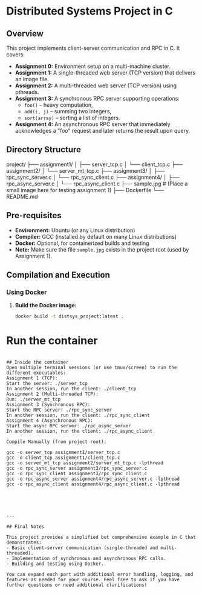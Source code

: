 # Distributed Systems Project in C

## Overview

This project implements client-server communication and RPC in C. It covers:

- **Assignment 0:** Environment setup on a multi-machine cluster.
- **Assignment 1:** A single-threaded web server (TCP version) that delivers an image file.
- **Assignment 2:** A multi-threaded web server (TCP version) using pthreads.
- **Assignment 3:** A synchronous RPC server supporting operations:
  - `foo()` – heavy computation,
  - `add(i, j)` – summing two integers,
  - `sort(array)` – sorting a list of integers.
- **Assignment 4:** An asynchronous RPC server that immediately acknowledges a "foo" request and later returns the result upon query.

## Directory Structure

project/
├── assignment1/
│ ├── server_tcp.c
│ └── client_tcp.c
├── assignment2/
│ └── server_mt_tcp.c
├── assignment3/
│ ├── rpc_sync_server.c
│ └── rpc_sync_client.c
├── assignment4/
│ ├── rpc_async_server.c
│ └── rpc_async_client.c
├── sample.jpg # (Place a small image here for testing assignment 1)
├── Dockerfile
└── README.md

## Pre-requisites

- **Environment:** Ubuntu (or any Linux distribution)
- **Compiler:** GCC (installed by default on many Linux distributions)
- **Docker:** Optional, for containerized builds and testing
- **Note:** Make sure the file `sample.jpg` exists in the project root (used by Assignment 1).

## Compilation and Execution

### Using Docker

1. **Build the Docker image:**
   ```bash
   docker build -t distsys_project:latest .
   ```

# Run the container

```docker run -it --rm -p 8080:8080 -p 8081:8081 -p 8082:8082 distsys_project:latest

## Inside the container
Open multiple terminal sessions (or use tmux/screen) to run the different executables:
Assignment 1 (TCP):
Start the server: ./server_tcp
In another session, run the client: ./client_tcp
Assignment 2 (Multi-threaded TCP):
Run: ./server_mt_tcp
Assignment 3 (Synchronous RPC):
Start the RPC server: ./rpc_sync_server
In another session, run the client: ./rpc_sync_client
Assignment 4 (Asynchronous RPC):
Start the async RPC server: ./rpc_async_server
In another session, run the client: ./rpc_async_client

Compile Manually (from project root):

gcc -o server_tcp assignment1/server_tcp.c
gcc -o client_tcp assignment1/client_tcp.c
gcc -o server_mt_tcp assignment2/server_mt_tcp.c -lpthread
gcc -o rpc_sync_server assignment3/rpc_sync_server.c
gcc -o rpc_sync_client assignment3/rpc_sync_client.c
gcc -o rpc_async_server assignment4/rpc_async_server.c -lpthread
gcc -o rpc_async_client assignment4/rpc_async_client.c -lpthread





---

## Final Notes

This project provides a simplified but comprehensive example in C that demonstrates:
- Basic client–server communication (single-threaded and multi-threaded).
- Implementation of synchronous and asynchronous RPC calls.
- Building and testing using Docker.

You can expand each part with additional error handling, logging, and features as needed for your course. Feel free to ask if you have further questions or need additional clarifications!
```
